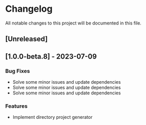 # Changelog

All notable changes to this project will be documented in this file.

## [Unreleased]
## [1.0.0-beta.8] - 2023-07-09

### Bug Fixes

- Solve some minor issues and update dependencies
- Solve some minor issues and update dependencies
- Solve some minor issues and update dependencies

### Features

- Implement directory project generator

<!-- generated by git-cliff -->

